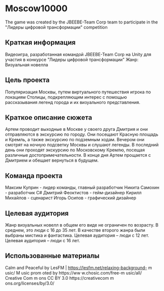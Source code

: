 # Moscow10000
The game was created by the JBEEBE-Team Corp team to participate in the "Лидеры цифровой трансформации" competition
## Краткая информация
Видеоигра, разработанная командой JBEEBE-Team Corp на Unity для участия в конкурсе "Лидеры цифровой трансформации"
Жанр: Визуальная новелла
## Цель проекта
Популяризация Москвы, путем виртуального путешествия игрока по локациям Столицы, подкрепляющим интерес с помощью рассказывания легенд города и их визуального представления.
## Краткое описание сюжета
Артем проводит выходные в Москве у своего друга Дмитрия и они отправляются в экскурсию по городу. Они посещают Красную площадь и Кремль, а также экскурсию по подземным ходам. Вечером они смотрят на ночную подсветку Москвы и слушают легенды. В последний день они проходят экскурсию по Московскому Кремлю, посещая различные достопримечательности. В конце дня Артем прощается с Дмитрием и обещает вернуться в будущем.
## Команда проекта
Максим Куприн - лидер команды, главный разработчик
Никита Самохин - разработчик С#
Дмитрий Феоктистов - гейм-дизайнер
Кирилл Михайлов - сценарист
Игорь Осипов - графический дизайнер
## Целевая аудитория
Жанр визуальных новелл в общем его виде не ограничен по возрасту. В среднем, это люди с 16 до 35 лет.
В качестве второго жанра были выбраны мистика и фантастика. Целевая аудитория – люди с 12 лет.
Целевая аудитория – люди с 16 лет.
## Использованные материалы
Calm and Peaceful by LesFM | https://lesfm.net/relaxing-background-
m usic/
M usic prom oted by https://ww w.chosic.com/free-m usic/all/
Creative Com m ons CC BY 3.0
https://creativecom m ons.org/licenses/by/3.0/


